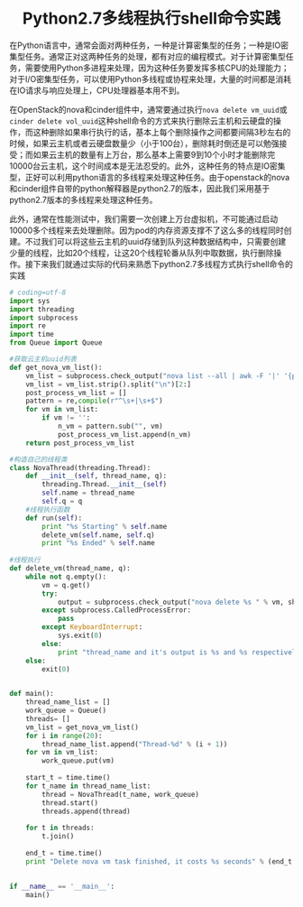 <h1 align="center">Python2.7多线程执行shell命令实践</h1>

在Python语言中，通常会面对两种任务，一种是计算密集型的任务；一种是IO密集型任务。通常正对这两种任务的处理，都有对应的编程模式。对于计算密集型任务，需要使用Python多进程来处理，因为这种任务要发挥多核CPU的处理能力；对于I/O密集型任务，可以使用Python多线程或协程来处理，大量的时间都是消耗在IO请求与响应处理上，CPU处理器基本用不到。

在OpenStack的nova和cinder组件中，通常要通过执行`nova delete vm_uuid`或`cinder delete vol_uuid`这种shell命令的方式来执行删除云主机和云硬盘的操作，而这种删除如果串行执行的话，基本上每个删除操作之间都要间隔3秒左右的时候，如果云主机或者云硬盘数量少（小于100台），删除耗时倒还是可以勉强接受；而如果云主机的数量有上万台，那么基本上需要9到10个小时才能删除完10000台云主机，这个时间成本是无法忍受的。此外，这种任务的特点是IO密集型，正好可以利用python语言的多线程来处理这种任务。由于openstack的nova和cinder组件自带的python解释器是python2.7的版本，因此我们采用基于python2.7版本的多线程来处理这种任务。

此外，通常在性能测试中，我们需要一次创建上万台虚拟机，不可能通过启动10000多个线程来去处理删除。因为pod的内存资源支撑不了这么多的线程同时创建。不过我们可以将这些云主机的uuid存储到队列这种数据结构中，只需要创建少量的线程，比如20个线程，让这20个线程轮番从队列中取数据，执行删除操作。接下来我们就通过实际的代码来熟悉下python2.7多线程方式执行shell命令的实践

```python
# coding=utf-8
import sys
import threading
import subprocess
import re
import time 
from Queue import Queue

#获取云主机uuid列表
def get_nova_vm_list():
    vm_list = subprocess.check_output("nova list --all | awk -F '|' '{print $2}'", shell=True)
    vm_list = vm_list.strip().split("\n")[2:]
    post_process_vm_list = []
    pattern = re,compile(r"^\s+|\s+$")
    for vm in vm_list:
        if vm != '':
            n_vm = pattern.sub("", vm)
            post_process_vm_list.append(n_vm)
    return post_process_vm_list

#构造自己的线程类
class NovaThread(threading.Thread):
    def __init__(self, thread_name, q):
        threading.Thread.__init__(self)
        self.name = thread_name
        self.q = q
    #线程执行函数 
    def run(self):
        print "%s Starting" % self.name
        delete_vm(self.name, self.q)
        print "%s Ended" % self.name
        
#线程执行  
def delete_vm(thread_name, q):
    while not q.empty():
        vm = q.get()
        try:
            output = subprocess.check_output("nova delete %s " % vm, shell=True)
        except subprocess.CalledProcessError:
            pass
        except KeyboardInterrupt:
            sys.exit(0)
        else:
            print "thread_name and it's output is %s and %s respectively" % (thread_name, output)
    else:
        exit(0)
        

def main():
    thread_name_list = []
    work_queue = Queue()
    threads= []
    vm_list = get_nova_vm_list()
    for i in range(20):
        thread_name_list.append("Thread-%d" % (i + 1))
    for vm in vm_list:
        work_queue.put(vm)
    
    start_t = time.time()
    for t_name in thread_name_list:
        thread = NovaThread(t_name, work_queue)
        thread.start()
        threads.append(thread)
        
    for t in threads:
        t.join()
        
    end_t = time.time()
    print "Delete nova vm task finished, it costs %s seconds" % (end_t - start_t)
    
    
if __name__ == '__main__':
    main()
        
            
```

